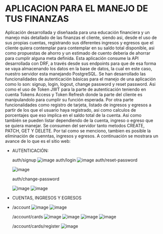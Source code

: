 # APLICACION PARA EL MANEJO DE TUS FINANZAS

Aplicación desarrollada y diseñaada para una educación financiera y un manejo más detallado de las finanzas el cliente, siendo asi, desde el uso de sus propias cuentas, registrando sus diferentes ingresos y egresos que el cliente quiera contemplar para contemplar en su saldo total disponible, asi como propuestas de ahorro y un estimado de cuento deberia de ahorrar para cumplir alguna meta definida. 
Esta aplicación consume la API desarrollada con DRF, a través desde sus endpoints para que de esa forma se vaya almacenando los datos en la base de datos, la cual en este caso, nuestro servidor esta manejando PostgreSQL. 
Se han desarrollado las funcionalidades de autenticación básicas para el manejo de una aplicación como lo son: signup, login, logout, change password y reset password. 
Asi como el uso de Token JWT para la parte de autenticación teniendo en cuenta Tokens Access y Token Refresh donde la parte del cliente es manipulandolo para cumplir su función esperada. 
Por otra parte funcionalidades como registro de tarjeta, listado de ingresos y egresos a partir de los que el usuario haya registrado, asi como calculos de porcentajes que eso implica en el saldo total de la cuenta. 
Asi como también se pueden listar dependiendo de la cuenta, ingreso o egreso que se quiera manejar. Se consumen del servidor tanto metodos CREATE, PATCH, GET Y DELETE. Por tal como se menciono, tambien es posible la eliminación de cuenntas, ingresos y egresos. 
A continuación se mostrara un avance de lo que es el sitio web: 
- AUTENTICACIÓN:
  
  auth/signup
  ![image](https://github.com/user-attachments/assets/dcaf964c-9537-4ee1-b0ca-903f3104203f)
  auth/login
  ![image](https://github.com/user-attachments/assets/8b098eb3-245a-43bb-9281-b67fb9a8817c)
  auth/reset-password
  
  ![image](https://github.com/user-attachments/assets/4941944f-764a-4cf5-91f5-0119d16396f6)
  
  auth/change-password
  
  ![image](https://github.com/user-attachments/assets/0f4025fe-59f2-4b6a-afc0-e96b8dd7b26d)
  ![image](https://github.com/user-attachments/assets/be2ce0d0-6528-48cb-abfe-01dc6f1bac01)

- CUENTAS, INGRESOS Y EGRESOS
- 
  /account
  ![image](https://github.com/user-attachments/assets/a2564d20-3442-4d9b-82e6-d36313a609d9)
  ![image](https://github.com/user-attachments/assets/de0f493d-266c-4b3b-ae5b-b49de6d5451f)

  /account/cards
  ![image](https://github.com/user-attachments/assets/1b2f0491-42f8-4263-93e8-0292bffcce4b)
  ![image](https://github.com/user-attachments/assets/c3d93154-ba50-4b61-bb2d-fb9d9a847d00)
  ![image](https://github.com/user-attachments/assets/9fed4174-9784-4b78-aa82-19db52580444)
  ![image](https://github.com/user-attachments/assets/810c74a1-9053-42fc-934a-4416ab32b3c9)

  /account/cards/register
  ![image](https://github.com/user-attachments/assets/42abdf28-13cf-4f2f-89fe-896658170991)




  






